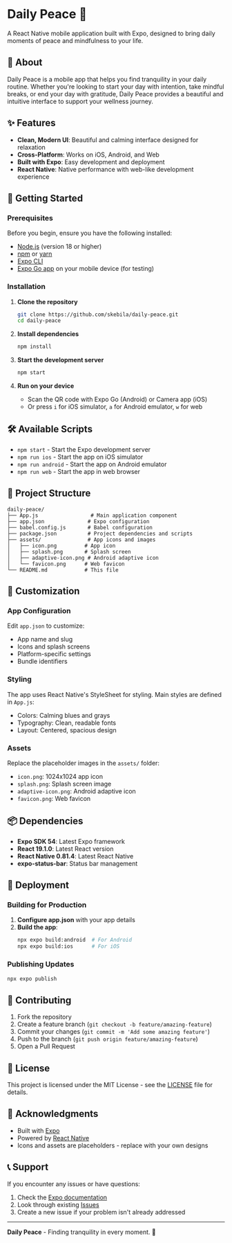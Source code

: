 # Daily Peace 🌅

A React Native mobile application built with Expo, designed to bring daily moments of peace and mindfulness to your life.

## 📱 About

Daily Peace is a mobile app that helps you find tranquility in your daily routine. Whether you're looking to start your day with intention, take mindful breaks, or end your day with gratitude, Daily Peace provides a beautiful and intuitive interface to support your wellness journey.

## ✨ Features

- **Clean, Modern UI**: Beautiful and calming interface designed for relaxation
- **Cross-Platform**: Works on iOS, Android, and Web
- **Built with Expo**: Easy development and deployment
- **React Native**: Native performance with web-like development experience

## 🚀 Getting Started

### Prerequisites

Before you begin, ensure you have the following installed:

- [Node.js](https://nodejs.org/) (version 18 or higher)
- [npm](https://www.npmjs.com/) or [yarn](https://yarnpkg.com/)
- [Expo CLI](https://docs.expo.dev/get-started/installation/)
- [Expo Go app](https://expo.dev/client) on your mobile device (for testing)

### Installation

1. **Clone the repository**
   ```bash
   git clone https://github.com/skebila/daily-peace.git
   cd daily-peace
   ```

2. **Install dependencies**
   ```bash
   npm install
   ```

3. **Start the development server**
   ```bash
   npm start
   ```

4. **Run on your device**
   - Scan the QR code with Expo Go (Android) or Camera app (iOS)
   - Or press `i` for iOS simulator, `a` for Android emulator, `w` for web

## 🛠️ Available Scripts

- `npm start` - Start the Expo development server
- `npm run ios` - Start the app on iOS simulator
- `npm run android` - Start the app on Android emulator
- `npm run web` - Start the app in web browser

## 📁 Project Structure

```
daily-peace/
├── App.js                 # Main application component
├── app.json              # Expo configuration
├── babel.config.js       # Babel configuration
├── package.json          # Project dependencies and scripts
├── assets/               # App icons and images
│   ├── icon.png         # App icon
│   ├── splash.png       # Splash screen
│   ├── adaptive-icon.png # Android adaptive icon
│   └── favicon.png      # Web favicon
└── README.md            # This file
```

## 🎨 Customization

### App Configuration

Edit `app.json` to customize:
- App name and slug
- Icons and splash screens
- Platform-specific settings
- Bundle identifiers

### Styling

The app uses React Native's StyleSheet for styling. Main styles are defined in `App.js`:
- Colors: Calming blues and grays
- Typography: Clean, readable fonts
- Layout: Centered, spacious design

### Assets

Replace the placeholder images in the `assets/` folder:
- `icon.png`: 1024x1024 app icon
- `splash.png`: Splash screen image
- `adaptive-icon.png`: Android adaptive icon
- `favicon.png`: Web favicon

## 📦 Dependencies

- **Expo SDK 54**: Latest Expo framework
- **React 19.1.0**: Latest React version
- **React Native 0.81.4**: Latest React Native
- **expo-status-bar**: Status bar management

## 🚀 Deployment

### Building for Production

1. **Configure app.json** with your app details
2. **Build the app**:
   ```bash
   npx expo build:android  # For Android
   npx expo build:ios      # For iOS
   ```

### Publishing Updates

```bash
npx expo publish
```

## 🤝 Contributing

1. Fork the repository
2. Create a feature branch (`git checkout -b feature/amazing-feature`)
3. Commit your changes (`git commit -m 'Add some amazing feature'`)
4. Push to the branch (`git push origin feature/amazing-feature`)
5. Open a Pull Request

## 📄 License

This project is licensed under the MIT License - see the [LICENSE](LICENSE) file for details.

## 🙏 Acknowledgments

- Built with [Expo](https://expo.dev/)
- Powered by [React Native](https://reactnative.dev/)
- Icons and assets are placeholders - replace with your own designs

## 📞 Support

If you encounter any issues or have questions:

1. Check the [Expo documentation](https://docs.expo.dev/)
2. Look through existing [Issues](https://github.com/skebila/daily-peace/issues)
3. Create a new issue if your problem isn't already addressed

---

**Daily Peace** - Finding tranquility in every moment. 🌸
